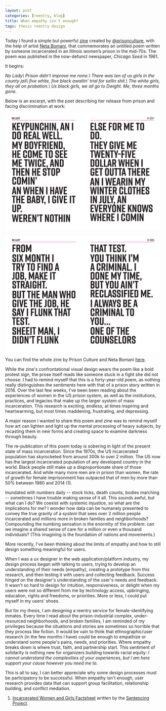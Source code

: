 ```yaml
---
layout: post
categories: [reentry, blog]
title: When empathy isn't enough?
tags: thesis reentry design
---
```


Today I found a simple but powerful [zine](http://www.usprisonculture.com/blog/wp-content/uploads/2018/02/nolady-unimposed-1.pdf) created by [@prisonculture](http://www.usprisonculture.com/blog/), with the help of artist [Neta Bomani](https://twitter.com/netabomani), that commemorates an untitled poem written by someone incarcerated in an Illinois women’s prison in the mid-70s. The poem was published in the now-defunct newspaper, *Chicago Seed* in 1981.

It begins:

*No Lady\\
Prison didn’t improve me none.\\
There was ten of us girls in the county jail\\
five white, five black awaitin’ trial for sellin shit.\\
The white girls, they all on probation.\\
Us black girls, we all go to Dwight. Me, three months gone.*

Below is an excerpt, with the poet describing her release from prison and facing discrimination at work:

![no lady poem](/images/posts/no-lady-exit.png "No Lady, on exiting prison")

![no lady poem](/images/posts/no-lady-job.png "No Lady, on discrimination")

You can find the whole zine by Prison Culture and Neta Bomani [here](http://www.usprisonculture.com/blog/wp-content/uploads/2018/02/nolady-unimposed-1.pdf).

While the zine's confrontational visual design wears the poem like a bold protest sign, the prose itself reads like someone stuck in a fight she did not choose. I had to remind myself that this is a forty-year-old poem, as nothing really distinguishes the sentiments here with that of a prison story written in 2018. Over the last few weeks, I've been been reading about the experiences of women in the US prison system, as well as the institutions, practices, and legacies that make up the larger system of mass incarceration. This research is exciting, endless, at times inspiring and heartwarming, but most times maddening, frustrating, and depressing.

A major reason I wanted to share this poem and zine was to remind myself how art can lighten and light up the mental processing of heavy subjects, by recasting them in new forms and creating space to examine darkness through beauty.

The re-publication of this poem today is sobering in light of the present state of mass incarceration. Since the 1970s, the US incarcerated population has skyrocketed from around 300k to over 2 million. The US now has the largest incarcerated population of any developed country in the world. Black people still make up a disproportionate share of those incarcerated. And while many more men are in prison than women, the rate of growth for female imprisonment has outpaced that of men by more than 50% between 1980 and 2014 (1).

Inundated with numbers daily -- stock ticks, death counts, bodies marching -- sometimes I have trouble making sense of it all. This sounds awful, but what can I do? We coexist with systemic injustice, so what are the implications for me? I wonder how data can be humanely presented to convey the true gravity of a *system* that sees over 2 million people incarcerated and millions more in broken families and neighborhoods? Compounding the numbing sensation is the enormity of the problem: can we imagine a shared sense of care for a million or even a thousand individuals? (This imagining is the foundation of nations and movements.)

More recently, I've been thinking about the limits of empathy and how to still design something meaningful for users.

When I was a ux designer in the web application/platform industry, my design process began with talking to users, trying to develop an understanding of their needs (empathy), creating a prototype from this research, and then testing it with users and collecting feedback. Success hinged on the designer's understanding of the user's needs and feedback. It wasn't so hard to design for intuition, responsiveness, or delight when my users were not so different from me by technology access, upbringing, education, rights and freedoms, or priorities. More or less, I could put myself in my users' shoes.

But for my thesis, I am designing a reentry service for female-identifying inmates. Every time I read about the prison-industrial complex, under-resourced neighborhoods, and broken families, I am reminded of my privileges because the situations and stories are sometimes so horrible that they process like fiction. It would be vain to think that ethnographic/user research (in the few months I have) could be enough to empathize or understand some people's pains, needs, and priorities. Where empathy breaks down is where trust, faith, and partnership start. This sentiment of solidarity is nothing new for organizers building towards racial equity: *I cannot understand the complexities of your experiences, but I am here support your cause however you need me to.*

This is all to say, I can better appreciate why some design processes must be participatory to be successful. When empathy isn't enough, user research provides data that can support group facilitation, relationship building, and conflict mediation.


1. [Incarcerated Women and Girls Factsheet](https://www.sentencingproject.org/wp-content/uploads/2016/02/Incarcerated-Women-and-Girls.pdf) written by the [Sentencing Project](https://www.sentencingproject.org/).
